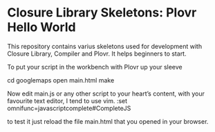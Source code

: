 Closure Library Skeletons: Plovr Hello World
============================================

This repository contains varius skeletons used for development with Closure Library, Compiler and Plovr. It helps beginners to start.

To put your script in the workbench with Plovr up your sleeve

cd googlemaps
open main.html
make

Now edit main.js or any other script to your heart’s content,
with your favourite text editor, I tend to use vim. :set omnifunc=javascriptcomplete#CompleteJS

to test it just reload the file main.html that you opened in your browser.
